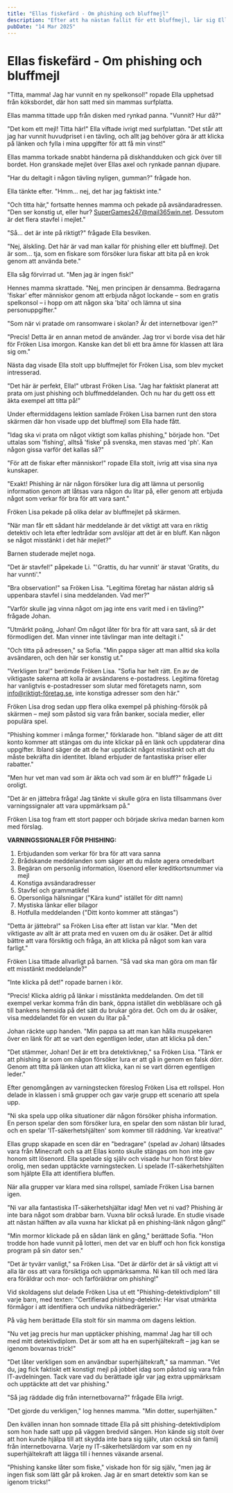 ```yaml
---
title: "Ellas fiskefärd - Om phishing och bluffmejl"
description: "Efter att ha nästan fallit för ett bluffmejl, lär sig Ella och klassen känna igen varningssignaler för phishing och hur man skyddar sig mot nätbedrägerier."
pubDate: "14 Mar 2025"
---
```

# Ellas fiskefärd - Om phishing och bluffmejl

"Titta, mamma! Jag har vunnit en ny spelkonsol!" ropade Ella upphetsad från köksbordet, där hon satt med sin mammas surfplatta.

Ellas mamma tittade upp från disken med rynkad panna. "Vunnit? Hur då?"

"Det kom ett mejl! Titta här!" Ella viftade ivrigt med surfplattan. "Det står att jag har vunnit huvudpriset i en tävling, och allt jag behöver göra är att klicka på länken och fylla i mina uppgifter för att få min vinst!"

Ellas mamma torkade snabbt händerna på diskhandduken och gick över till bordet. Hon granskade mejlet över Ellas axel och rynkade pannan djupare.

"Har du deltagit i någon tävling nyligen, gumman?" frågade hon.

Ella tänkte efter. "Hmm... nej, det har jag faktiskt inte."

"Och titta här," fortsatte hennes mamma och pekade på avsändaradressen. "Den ser konstig ut, eller hur? SuperGames247@mail365win.net. Dessutom är det flera stavfel i mejlet."

"Så... det är inte på riktigt?" frågade Ella besviken.

"Nej, älskling. Det här är vad man kallar för phishing eller ett bluffmejl. Det är som... tja, som en fiskare som försöker lura fiskar att bita på en krok genom att använda bete."

Ella såg förvirrad ut. "Men jag är ingen fisk!"

Hennes mamma skrattade. "Nej, men principen är densamma. Bedragarna 'fiskar' efter människor genom att erbjuda något lockande – som en gratis spelkonsol – i hopp om att någon ska 'bita' och lämna ut sina personuppgifter."

"Som när vi pratade om ransomware i skolan? Är det internetbovar igen?"

"Precis! Detta är en annan metod de använder. Jag tror vi borde visa det här för Fröken Lisa imorgon. Kanske kan det bli ett bra ämne för klassen att lära sig om."

Nästa dag visade Ella stolt upp bluffmejlet för Fröken Lisa, som blev mycket intresserad.

"Det här är perfekt, Ella!" utbrast Fröken Lisa. "Jag har faktiskt planerat att prata om just phishing och bluffmeddelanden. Och nu har du gett oss ett äkta exempel att titta på!"

Under eftermiddagens lektion samlade Fröken Lisa barnen runt den stora skärmen där hon visade upp det bluffmejl som Ella hade fått.

"Idag ska vi prata om något viktigt som kallas phishing," började hon. "Det uttalas som 'fishing', alltså 'fiske' på svenska, men stavas med 'ph'. Kan någon gissa varför det kallas så?"

"För att de fiskar efter människor!" ropade Ella stolt, ivrig att visa sina nya kunskaper.

"Exakt! Phishing är när någon försöker lura dig att lämna ut personlig information genom att låtsas vara någon du litar på, eller genom att erbjuda något som verkar för bra för att vara sant."

Fröken Lisa pekade på olika delar av bluffmejlet på skärmen.

"När man får ett sådant här meddelande är det viktigt att vara en riktig detektiv och leta efter ledtrådar som avslöjar att det är en bluff. Kan någon se något misstänkt i det här mejlet?"

Barnen studerade mejlet noga.

"Det är stavfel!" påpekade Li. "'Grattis, du har vunnit' är stavat 'Gratits, du har vunnti'."

"Bra observation!" sa Fröken Lisa. "Legitima företag har nästan aldrig så uppenbara stavfel i sina meddelanden. Vad mer?"

"Varför skulle jag vinna något om jag inte ens varit med i en tävling?" frågade Johan.

"Utmärkt poäng, Johan! Om något låter för bra för att vara sant, så är det förmodligen det. Man vinner inte tävlingar man inte deltagit i."

"Och titta på adressen," sa Sofia. "Min pappa säger att man alltid ska kolla avsändaren, och den här ser konstig ut."

"Verkligen bra!" berömde Fröken Lisa. "Sofia har helt rätt. En av de viktigaste sakerna att kolla är avsändarens e-postadress. Legitima företag har vanligtvis e-postadresser som slutar med företagets namn, som info@riktigt-företag.se, inte konstiga adresser som den här."

Fröken Lisa drog sedan upp flera olika exempel på phishing-försök på skärmen – mejl som påstod sig vara från banker, sociala medier, eller populära spel.

"Phishing kommer i många former," förklarade hon. "Ibland säger de att ditt konto kommer att stängas om du inte klickar på en länk och uppdaterar dina uppgifter. Ibland säger de att de har upptäckt något misstänkt och att du måste bekräfta din identitet. Ibland erbjuder de fantastiska priser eller rabatter."

"Men hur vet man vad som är äkta och vad som är en bluff?" frågade Li oroligt.

"Det är en jättebra fråga! Jag tänkte vi skulle göra en lista tillsammans över varningssignaler att vara uppmärksam på."

Fröken Lisa tog fram ett stort papper och började skriva medan barnen kom med förslag.

**VARNINGSSIGNALER FÖR PHISHING:**

1. Erbjudanden som verkar för bra för att vara sanna
2. Brådskande meddelanden som säger att du måste agera omedelbart
3. Begäran om personlig information, lösenord eller kreditkortsnummer via mejl
4. Konstiga avsändaradresser
5. Stavfel och grammatikfel
6. Opersonliga hälsningar ("Kära kund" istället för ditt namn)
7. Mystiska länkar eller bilagor
8. Hotfulla meddelanden ("Ditt konto kommer att stängas")

"Detta är jättebra!" sa Fröken Lisa efter att listan var klar. "Men det viktigaste av allt är att prata med en vuxen om du är osäker. Det är alltid bättre att vara försiktig och fråga, än att klicka på något som kan vara farligt."

Fröken Lisa tittade allvarligt på barnen. "Så vad ska man göra om man får ett misstänkt meddelande?"

"Inte klicka på det!" ropade barnen i kör.

"Precis! Klicka aldrig på länkar i misstänkta meddelanden. Om det till exempel verkar komma från din bank, öppna istället din webbläsare och gå till bankens hemsida på det sätt du brukar göra det. Och om du är osäker, visa meddelandet för en vuxen du litar på."

Johan räckte upp handen. "Min pappa sa att man kan hålla muspekaren över en länk för att se vart den egentligen leder, utan att klicka på den."

"Det stämmer, Johan! Det är ett bra detektivknep," sa Fröken Lisa. "Tänk er att phishing är som om någon försöker lura er att gå in genom en falsk dörr. Genom att titta på länken utan att klicka, kan ni se vart dörren egentligen leder."

Efter genomgången av varningstecken föreslog Fröken Lisa ett rollspel. Hon delade in klassen i små grupper och gav varje grupp ett scenario att spela upp.

"Ni ska spela upp olika situationer där någon försöker phisha information. En person spelar den som försöker lura, en spelar den som nästan blir lurad, och en spelar 'IT-säkerhetshjälten' som kommer till räddning. Var kreativa!"

Ellas grupp skapade en scen där en "bedragare" (spelad av Johan) låtsades vara från Minecraft och sa att Ellas konto skulle stängas om hon inte gav honom sitt lösenord. Ella spelade sig själv och visade hur hon först blev orolig, men sedan upptäckte varningstecken. Li spelade IT-säkerhetshjälten som hjälpte Ella att identifiera bluffen.

När alla grupper var klara med sina rollspel, samlade Fröken Lisa barnen igen.

"Ni var alla fantastiska IT-säkerhetshjältar idag! Men vet ni vad? Phishing är inte bara något som drabbar barn. Vuxna blir också lurade. En studie visade att nästan hälften av alla vuxna har klickat på en phishing-länk någon gång!"

"Min mormor klickade på en sådan länk en gång," berättade Sofia. "Hon trodde hon hade vunnit på lotteri, men det var en bluff och hon fick konstiga program på sin dator sen."

"Det är tyvärr vanligt," sa Fröken Lisa. "Det är därför det är så viktigt att vi alla lär oss att vara försiktiga och uppmärksamma. Ni kan till och med lära era föräldrar och mor- och farföräldrar om phishing!"

Vid skoldagens slut delade Fröken Lisa ut ett "Phishing-detektivdiplom" till varje barn, med texten: "Certifierad phishing-detektiv: Har visat utmärkta förmågor i att identifiera och undvika nätbedrägerier."

På väg hem berättade Ella stolt för sin mamma om dagens lektion.

"Nu vet jag precis hur man upptäcker phishing, mamma! Jag har till och med mitt detektivdiplom. Det är som att ha en superhjältekraft – jag kan se igenom bovarnas trick!"

"Det låter verkligen som en användbar superhjältekraft," sa mamman. "Vet du, jag fick faktiskt ett konstigt mejl på jobbet idag som påstod sig vara från IT-avdelningen. Tack vare vad du berättade igår var jag extra uppmärksam och upptäckte att det var phishing."

"Så jag räddade dig från internetbovarna?" frågade Ella ivrigt.

"Det gjorde du verkligen," log hennes mamma. "Min dotter, superhjälten."

Den kvällen innan hon somnade tittade Ella på sitt phishing-detektivdiplom som hon hade satt upp på väggen bredvid sängen. Hon kände sig stolt över att hon kunde hjälpa till att skydda inte bara sig själv, utan också sin familj från internetbovarna. Varje ny IT-säkerhetslärdom var som en ny superhjältekraft att lägga till i hennes växande arsenal.

"Phishing kanske låter som fiske," viskade hon för sig själv, "men jag är ingen fisk som lätt går på kroken. Jag är en smart detektiv som kan se igenom tricks!"
